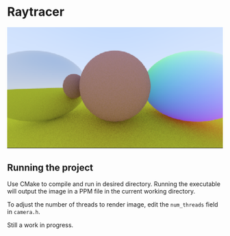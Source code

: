# Raytracer

![img1.png](res%2Fimg1.png)

## Running the project

Use CMake to compile and run in desired directory. Running the executable will output the image in a PPM 
file in the current working directory.

To adjust the number of threads to render image, edit the `num_threads` field in `camera.h`.

Still a work in progress.